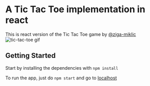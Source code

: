 # A Tic Tac Toe implementation in react

This is react version of the Tic Tac Toe game by [@ziga-miklic](https://codepen.io/ziga-miklic/pen/Fagmh)
![tic-tac-toe gif](http://i.giphy.com/l0ExcAz4BuucAjx7y.gif)


## Getting Started

Start by installing the dependencies with `npm install`

To run the app, just do `npm start` and go to [localhost](http://localhost:8080)
